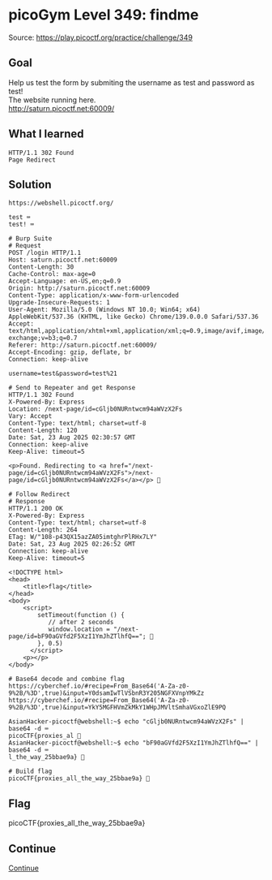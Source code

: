 # picoGym Level 349: findme
Source: https://play.picoctf.org/practice/challenge/349

## Goal
Help us test the form by submiting the username as test and password as test!<br>
The website running here.<br>
http://saturn.picoctf.net:60009/

## What I learned
```
HTTP/1.1 302 Found
Page Redirect 
```             

## Solution
```
https://webshell.picoctf.org/

test ⌨️
test! ⌨️

# Burp Suite
# Request
POST /login HTTP/1.1
Host: saturn.picoctf.net:60009
Content-Length: 30
Cache-Control: max-age=0
Accept-Language: en-US,en;q=0.9
Origin: http://saturn.picoctf.net:60009
Content-Type: application/x-www-form-urlencoded
Upgrade-Insecure-Requests: 1
User-Agent: Mozilla/5.0 (Windows NT 10.0; Win64; x64) AppleWebKit/537.36 (KHTML, like Gecko) Chrome/139.0.0.0 Safari/537.36
Accept: text/html,application/xhtml+xml,application/xml;q=0.9,image/avif,image/webp,image/apng,*/*;q=0.8,application/signed-exchange;v=b3;q=0.7
Referer: http://saturn.picoctf.net:60009/
Accept-Encoding: gzip, deflate, br
Connection: keep-alive

username=test&password=test%21

# Send to Repeater and get Response
HTTP/1.1 302 Found
X-Powered-By: Express
Location: /next-page/id=cGljb0NURntwcm94aWVzX2Fs
Vary: Accept
Content-Type: text/html; charset=utf-8
Content-Length: 120
Date: Sat, 23 Aug 2025 02:30:57 GMT
Connection: keep-alive
Keep-Alive: timeout=5

<p>Found. Redirecting to <a href="/next-page/id=cGljb0NURntwcm94aWVzX2Fs">/next-page/id=cGljb0NURntwcm94aWVzX2Fs</a></p> 👀

# Follow Redirect
# Response
HTTP/1.1 200 OK
X-Powered-By: Express
Content-Type: text/html; charset=utf-8
Content-Length: 264
ETag: W/"108-p43QX15azZA05imtghrPlRHx7LY"
Date: Sat, 23 Aug 2025 02:26:52 GMT
Connection: keep-alive
Keep-Alive: timeout=5

<!DOCTYPE html>
<head>
    <title>flag</title>
</head>
<body>
    <script>
        setTimeout(function () {
           // after 2 seconds
           window.location = "/next-page/id=bF90aGVfd2F5XzI1YmJhZTlhfQ=="; 👀
        }, 0.5)
      </script>
    <p></p>
</body>

# Base64 decode and combine flag
https://cyberchef.io/#recipe=From_Base64('A-Za-z0-9%2B/%3D',true)&input=Y0dsamIwTlVSbnR3Y205NGFXVnpYMkZz
https://cyberchef.io/#recipe=From_Base64('A-Za-z0-9%2B/%3D',true)&input=YkY5MGFHVmZkMkY1WHpJMVltSmhaVGxoZlE9PQ

AsianHacker-picoctf@webshell:~$ echo "cGljb0NURntwcm94aWVzX2Fs" | base64 -d ⌨️
picoCTF{proxies_al 👀
AsianHacker-picoctf@webshell:~$ echo "bF90aGVfd2F5XzI1YmJhZTlhfQ==" | base64 -d ⌨️
l_the_way_25bbae9a} 👀

# Build flag
picoCTF{proxies_all_the_way_25bbae9a} 🔐
```

## Flag
picoCTF{proxies_all_the_way_25bbae9a}

## Continue
[Continue](./picoGym0376.md)